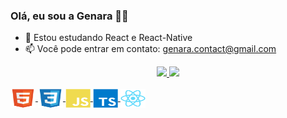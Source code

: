 ### Olá, eu sou a Genara 👋😁


<!-- - 🔭 Estou trabalhando com front-end -->
- 🌱 Estou estudando React e React-Native
- 📫 Você pode entrar em contato: genara.contact@gmail.com

<div align= "center">
  <a href="https://github.com/GenaraSousa">
  <img height="180em" src="https://github-readme-stats.vercel.app/api?username=GenaraSousa&show_icons=true&theme=dracula&include_all_commits=true&count_private=true"/>
  <img height="180em" src="https://github-readme-stats.vercel.app/api/top-langs/?username=GenaraSousa&layout=compact&langs_count=7&theme=dracula"/>
</div>
  <div style="display: inline_block"><br>
  <img align="center" alt="ge-HTML" height="30" width="40" src="https://raw.githubusercontent.com/devicons/devicon/master/icons/html5/html5-original.svg">
  <img align="center" alt="ge-CSS" height="30" width="40" src="https://raw.githubusercontent.com/devicons/devicon/master/icons/css3/css3-original.svg">
  <img align="center" alt="ge-Js" height="30" width="40" src="https://raw.githubusercontent.com/devicons/devicon/master/icons/javascript/javascript-plain.svg">
  <img align="center" alt="ge-Ts" height="30" width="40" src="https://raw.githubusercontent.com/devicons/devicon/master/icons/typescript/typescript-plain.svg">
  <img align="center" alt="ge-React" height="30" width="40" src="https://raw.githubusercontent.com/devicons/devicon/master/icons/react/react-original.svg">

</div>
